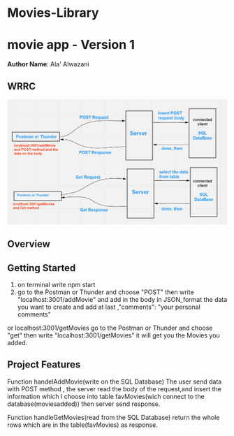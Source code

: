 # Movies-Library

# movie app - Version 1

**Author Name**: Ala' Alwazani

## WRRC
![WRRC App Task13](./images/Task13.PNG)
## Overview

## Getting Started
<!-- What are the steps that a user must take in order to build this app on their own machine and get it running? -->
1. on terminal write npm start
2. go to the Postman or Thunder and choose "POST" then write "localhost:3001/addMovie" and add in the body in JSON_format the data you want to create and add at last 
,"comments": "your personal comments"

or localhost:3001/getMovies
go to the Postman or Thunder and choose "get" then write "localhost:3001/getMovies" it will get you the Movies you added.

## Project Features
<!-- What are the features included in you app -->
Function handelAddMovie(write on the SQL Database)
The user send data with POST method , the server read the body of the request,and insert the information which I choose into table favMovies(wich connect to the database(moviesadded)) then server send response.

Function handleGetMovies(read from the SQL Database)
return the whole rows which are in the table(favMovies) as response. 